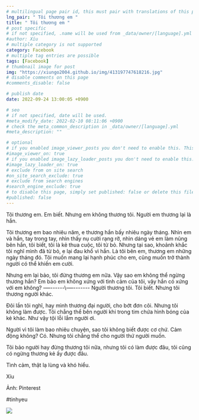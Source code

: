 ```yaml
---
# multilingual page pair id, this must pair with translations of this page. (This name must be unique)
lng_pair: " Tôi thương em "
title: " Tôi thương em "
# post specific
# if not specified, .name will be used from _data/owner/[language].yml
#author: Xíu
# multiple category is not supported
category: Facebook
# multiple tag entries are possible
tags: [Facebook]
# thumbnail image for post
img: "https://xiungo2004.github.io/img/413197747618216.jpg"
# disable comments on this page
#comments_disable: false

# publish date
date: 2022-09-24 13:00:05 +0900

# seo
# if not specified, date will be used.
#meta_modify_date: 2022-02-10 08:11:06 +0900
# check the meta_common_description in _data/owner/[language].yml
#meta_description: ""

# optional
# if you enabled image_viewer_posts you don't need to enable this. This is only if image_viewer_posts = false
#image_viewer_on: true
# if you enabled image_lazy_loader_posts you don't need to enable this. This is only if image_lazy_loader_posts = false
#image_lazy_loader_on: true
# exclude from on site search
#on_site_search_exclude: true
# exclude from search engines
#search_engine_exclude: true
# to disable this page, simply set published: false or delete this file
#published: false
---
```


<!-- outline-start -->

Tôi thương em. Em biết. Nhưng em không thương tôi. Người em thương lại là hắn.

Tôi thương em bao nhiêu năm, e thương hắn bấy nhiêu ngày tháng. Nhìn em và hắn, tay trong tay, nhìn thấy nụ cười rạng rỡ, nhìn dáng vẻ em làm nũng bên hắn, tôi biết, tôi là kẻ thua cuộc, tôi từ bỏ. Nhưng tại sao, khoảnh khắc tôi nghĩ mình đã từ bỏ, e lại đau khổ vì hắn. Là tôi bên em, thương em những ngày tháng đó. Tôi muốn mang lại hạnh phúc cho em, cũng muốn trở thành người có thể khiến em cười.

Nhưng em lại bảo, tôi đừng thương em nữa. Vậy sao em không thể ngừng thương hắn? Em bảo em không xứng với tình cảm của tôi, vậy hắn có xứng với em không?
‐—-\-\-\-\-\-\‐—-\-\-\-\-\-\-
Người thương tôi. Tôi biết. Nhưng tôi thương người khác.

Đôi lần tôi nghĩ, hay mình thương đại người, cho bớt đơn côi. Nhưng tôi không làm được. Tôi chẳng thể bên người khi trong tim chứa hình bóng của kẻ khác. Như vậy tội lỗi lắm người ơi.

Người vì tôi làm bao nhiêu chuyện, sao tôi không biết được cơ chứ. Cảm động không? Có. Nhưng tôi chẳng thể cho người thứ người muốn.

Tôi bảo người hay đừng thương tôi nữa, nhưng tôi có làm được đâu, tôi cũng có ngừng thương kẻ ấy được đâu.

Tình cảm, thật lạ lùng và khó hiểu.

Xíu

Ảnh: Pinterest

#tinhyeu

<!-- outline-end -->

<img src= "https://xiungo2004.github.io/img/413197747618216.jpg">